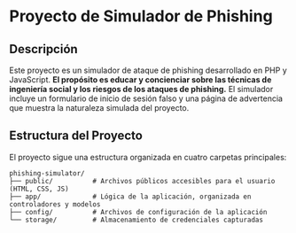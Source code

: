 # Proyecto de Simulador de Phishing

## Descripción

Este proyecto es un simulador de ataque de phishing desarrollado en PHP y JavaScript. **El propósito es educar y concienciar sobre las técnicas de ingeniería social y los riesgos de los ataques de phishing.** El simulador incluye un formulario de inicio de sesión falso y una página de advertencia que muestra la naturaleza simulada del proyecto.

## Estructura del Proyecto

El proyecto sigue una estructura organizada en cuatro carpetas principales:

```text_plain
phishing-simulator/
├── public/          # Archivos públicos accesibles para el usuario (HTML, CSS, JS)
├── app/             # Lógica de la aplicación, organizada en controladores y modelos
├── config/          # Archivos de configuración de la aplicación
└── storage/         # Almacenamiento de credenciales capturadas
```
